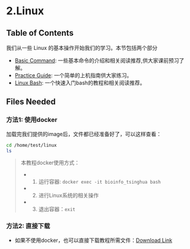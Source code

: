 # 2.Linux



## Table of Contents

我们从一些 Linux 的基本操作开始我们的学习。本节包括两个部分

* [Basic Command](2.1.linux-basic-command.md): 一些基本命令的介绍和相关阅读推荐,供大家课前预习了解。
* [Practice Guide](2.2.linux-practice-guide.md): 一个简单的上机指南供大家练习。
* [Linux Bash](2.3.linux-bash.md): 一个快速入门bash的教程和相关阅读推荐。





## Files Needed



### 方法1: 使用docker

加载完我们提供的image后，文件都已经准备好了，可以这样查看：

```bash
cd /home/test/linux
ls
```

> 本教程docker使用方式：
> -  1. 运行容器:  `docker exec -it bioinfo_tsinghua bash`
> -  2. 进行Linux系统的相关操作
> -  3. 退出容器：`exit`



### 方法2: 直接下载

- 如果不使用docker，也可以直接下载教程所需文件：[Download Link](https://github.com/lulab/teaching_book/tree/master/files/PART_I/linux)

